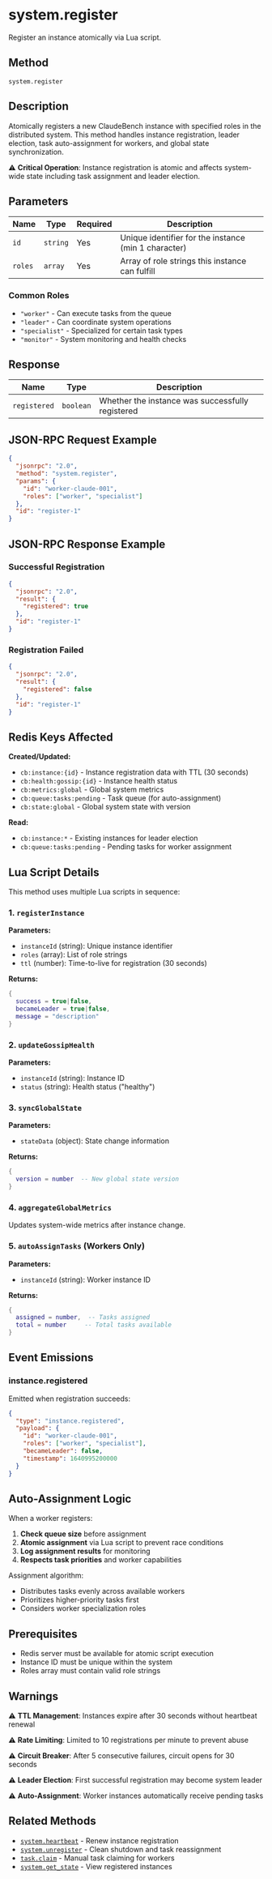 # system.register

Register an instance atomically via Lua script.

## Method

`system.register`

## Description

Atomically registers a new ClaudeBench instance with specified roles in the distributed system. This method handles instance registration, leader election, task auto-assignment for workers, and global state synchronization.

⚠️ **Critical Operation**: Instance registration is atomic and affects system-wide state including task assignment and leader election.

## Parameters

| Name | Type | Required | Description |
|------|------|----------|-------------|
| `id` | `string` | Yes | Unique identifier for the instance (min 1 character) |
| `roles` | `array` | Yes | Array of role strings this instance can fulfill |

### Common Roles

- `"worker"` - Can execute tasks from the queue
- `"leader"` - Can coordinate system operations
- `"specialist"` - Specialized for certain task types
- `"monitor"` - System monitoring and health checks

## Response

| Name | Type | Description |
|------|------|-------------|
| `registered` | `boolean` | Whether the instance was successfully registered |

## JSON-RPC Request Example

```json
{
  "jsonrpc": "2.0",
  "method": "system.register",
  "params": {
    "id": "worker-claude-001",
    "roles": ["worker", "specialist"]
  },
  "id": "register-1"
}
```

## JSON-RPC Response Example

### Successful Registration
```json
{
  "jsonrpc": "2.0",
  "result": {
    "registered": true
  },
  "id": "register-1"
}
```

### Registration Failed
```json
{
  "jsonrpc": "2.0",
  "result": {
    "registered": false
  },
  "id": "register-1"
}
```

## Redis Keys Affected

**Created/Updated:**
- `cb:instance:{id}` - Instance registration data with TTL (30 seconds)
- `cb:health:gossip:{id}` - Instance health status
- `cb:metrics:global` - Global system metrics  
- `cb:queue:tasks:pending` - Task queue (for auto-assignment)
- `cb:state:global` - Global system state with version

**Read:**
- `cb:instance:*` - Existing instances for leader election
- `cb:queue:tasks:pending` - Pending tasks for worker assignment

## Lua Script Details

This method uses multiple Lua scripts in sequence:

### 1. `registerInstance`
**Parameters:**
- `instanceId` (string): Unique instance identifier
- `roles` (array): List of role strings  
- `ttl` (number): Time-to-live for registration (30 seconds)

**Returns:**
```lua
{
  success = true|false,
  becameLeader = true|false,
  message = "description"
}
```

### 2. `updateGossipHealth` 
**Parameters:**
- `instanceId` (string): Instance ID
- `status` (string): Health status ("healthy")

### 3. `syncGlobalState`
**Parameters:**
- `stateData` (object): State change information

**Returns:**
```lua
{
  version = number  -- New global state version
}
```

### 4. `aggregateGlobalMetrics`
Updates system-wide metrics after instance change.

### 5. `autoAssignTasks` (Workers Only)
**Parameters:**
- `instanceId` (string): Worker instance ID

**Returns:**
```lua
{
  assigned = number,  -- Tasks assigned
  total = number     -- Total tasks available
}
```

## Event Emissions

### instance.registered
Emitted when registration succeeds:
```json
{
  "type": "instance.registered", 
  "payload": {
    "id": "worker-claude-001",
    "roles": ["worker", "specialist"],
    "becameLeader": false,
    "timestamp": 1640995200000
  }
}
```

## Auto-Assignment Logic

When a worker registers:

1. **Check queue size** before assignment
2. **Atomic assignment** via Lua script to prevent race conditions  
3. **Log assignment results** for monitoring
4. **Respects task priorities** and worker capabilities

Assignment algorithm:
- Distributes tasks evenly across available workers
- Prioritizes higher-priority tasks first
- Considers worker specialization roles

## Prerequisites

- Redis server must be available for atomic script execution
- Instance ID must be unique within the system
- Roles array must contain valid role strings

## Warnings

⚠️ **TTL Management**: Instances expire after 30 seconds without heartbeat renewal

⚠️ **Rate Limiting**: Limited to 10 registrations per minute to prevent abuse

⚠️ **Circuit Breaker**: After 5 consecutive failures, circuit opens for 30 seconds

⚠️ **Leader Election**: First successful registration may become system leader

⚠️ **Auto-Assignment**: Worker instances automatically receive pending tasks

## Related Methods

- [`system.heartbeat`](./heartbeat.md) - Renew instance registration
- [`system.unregister`](./unregister.md) - Clean shutdown and task reassignment  
- [`task.claim`](../task/claim.md) - Manual task claiming for workers
- [`system.get_state`](./get_state.md) - View registered instances